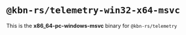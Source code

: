 # `@kbn-rs/telemetry-win32-x64-msvc`

This is the **x86_64-pc-windows-msvc** binary for `@kbn-rs/telemetry`
